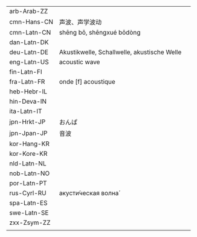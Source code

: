 | | | |
|-|-|-|
| arb-Arab-ZZ |  |  |
| cmn-Hans-CN | 声波、声学波动 |  |
| cmn-Latn-CN | shēng bō, shēngxué bōdòng |  |
| dan-Latn-DK |  |  |
| deu-Latn-DE | Akustikwelle, Schallwelle, akustische Welle |  |
| eng-Latn-US | acoustic wave |  |
| fin-Latn-FI |  |  |
| fra-Latn-FR | onde [f] acoustique |  |
| heb-Hebr-IL |  |  |
| hin-Deva-IN |  |  |
| ita-Latn-IT |  |  |
| jpn-Hrkt-JP | おんぱ |  |
| jpn-Jpan-JP | 音波 |  |
| kor-Hang-KR |  |  |
| kor-Kore-KR |  |  |
| nld-Latn-NL |  |  |
| nob-Latn-NO |  |  |
| por-Latn-PT |  |  |
| rus-Cyrl-RU | акусти́ческая волна́ |  |
| spa-Latn-ES |  |  |
| swe-Latn-SE |  |  |
| zxx-Zsym-ZZ |  |  |
|  |  |  |